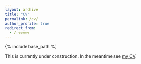 ```yaml
---
layout: archive
title: "CV"
permalink: /cv/
author_profile: true
redirect_from:
  - /resume
---
```


{% include base_path %}

This is currently under construction. In the meantime see [my CV](../files/cv_6.pdf).